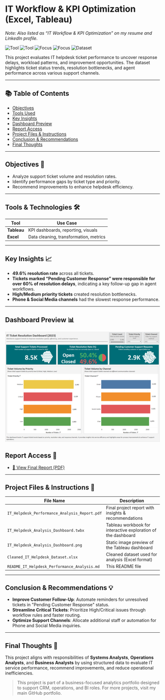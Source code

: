 # IT Workflow & KPI Optimization (Excel, Tableau)
_Note: Also listed as “IT Workflow & KPI Optimization” on my resume and LinkedIn profile._

![Tool](https://img.shields.io/badge/Tool-Tableau-blue) 
![Tool](https://img.shields.io/badge/Tool-Excel-green) 
![Focus](https://img.shields.io/badge/Focus-Operations_Analysis-lightgrey) 
![Focus](https://img.shields.io/badge/Focus-IT_Support-lightgrey) 
![Dataset](https://img.shields.io/badge/Dataset-Helpdesk-lightgrey)

This project evaluates IT helpdesk ticket performance to uncover response delays, workload patterns, and improvement opportunities. The dataset highlights ticket status trends, resolution bottlenecks, and agent performance across various support channels.

---

## 📚 Table of Contents
- [Objectives](#objectives-)
- [Tools Used](#tools-used-)
- [Key Insights](#key-insights-)
- [Dashboard Preview](#dashboard-preview-)
- [Report Access](#report-access-)
- [Project Files & Instructions](#project-files--instructions-)
- [Conclusion & Recommendations](#conclusion--recommendations-)
- [Final Thoughts](#final-thoughts-)

---

## Objectives 🎯
- Analyze support ticket volume and resolution rates.
- Identify performance gaps by ticket type and priority.
- Recommend improvements to enhance helpdesk efficiency.

---

## Tools & Technologies 🛠️
| Tool        | Use Case                                      |
|-------------|-----------------------------------------------|
| **Tableau**| KPI dashboards, reporting, visuals             |
| **Excel**   | Data cleaning, transformation, metrics        |

---

## Key Insights 📈
- **49.6% resolution rate** across all tickets.
- **Tickets marked “Pending Customer Response” were responsible for over 60% of resolution delays**, indicating a key follow-up gap in agent workflows.
- **High/Medium priority tickets** created resolution bottlenecks.
- **Phone & Social Media channels** had the slowest response performance.

---

## Dashboard Preview 📊

![Dashboard Screenshot](./IT_Helpdesk_Analysis_Dashboard.png)

## Report Access 📄

- [📄 View Final Report (PDF)](./IT_Helpdesk_Performance_Analysis_Report.pdf)

---

## Project Files & Instructions 📂

| File Name                                     | Description                                                            |
|----------------------------------------------|-------------------------------------------------------------------------|
| `IT_Helpdesk_Performance_Analysis_Report.pdf` | Final project report with insights & recommendations                   |
| `IT_Helpdesk_Analysis_Dashboard.twbx`         | Tableau workbook for interactive exploration of the dashboard          |
| `IT_Helpdesk_Analysis_Dashboard.png`          | Static image preview of the Tableau dashboard                          |
| `Cleaned_IT_Helpdesk_Dataset.xlsx`            | Cleaned dataset used for analysis (Excel format)                       |
| `README_IT_Helpdesk_Performance_Analysis.md`  | This README file                                                       |

---

## Conclusion & Recommendations 💡
- **Improve Customer Follow-Up**: Automate reminders for unresolved tickets in "Pending Customer Response" status.
- **Streamline Critical Tickets**: Prioritize High/Critical issues through workflow rules and faster routing.
- **Optimize Support Channels**: Allocate additional staff or automation for Phone and Social Media inquiries.

---

## Final Thoughts 📝
This project aligns with responsibilities of **Systems Analysts**, **Operations Analysts**, and **Business Analysts** by using structured data to evaluate IT service performance, recommend improvements, and reduce operational inefficiencies.

>This project is part of a business-focused analytics portfolio designed to support CRM, operations, and BI roles. For more projects, visit my main GitHub portfolio.
